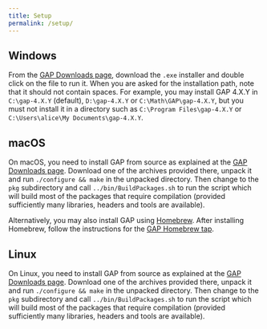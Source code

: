 ```yaml
---
title: Setup
permalink: /setup/
---
```


## Windows

From the [GAP Downloads page](https://www.gap-system.org/Releases/),
download the `.exe` installer and double click on the file to run it.
When you are asked for the installation path, note that it should
not contain spaces. For example, you may install GAP 4.X.Y in `C:\gap-4.X.Y`
(default), `D:\gap-4.X.Y` or `C:\Math\GAP\gap-4.X.Y`, but you must not
install it in a directory such as `C:\Program Files\gap-4.X.Y` or
`C:\Users\alice\My Documents\gap-4.X.Y`.

## macOS

On macOS, you need to install GAP from source as explained
at the [GAP Downloads page](https://www.gap-system.org/Releases/).
Download one of the archives provided there, unpack it and run
`./configure && make` in the unpacked directory. Then change to the
`pkg` subdirectory and call `../bin/BuildPackages.sh` to run the
script which will build most of the packages that require compilation
(provided sufficiently many libraries, headers and tools are available).

Alternatively, you may also install GAP using [Homebrew](https://brew.sh/).
After installing Homebrew, follow the instructions for the
[GAP Homebrew tap](https://github.com/gap-system/homebrew-gap).

## Linux

On Linux, you need to install GAP from source as explained at the
[GAP Downloads page](https://www.gap-system.org/Releases/).
Download one of the archives provided there, unpack it and run
`./configure && make` in the unpacked directory. Then change to the
`pkg` subdirectory and call `../bin/BuildPackages.sh` to run the
script which will build most of the packages that require compilation
(provided sufficiently many libraries, headers and tools are available).


